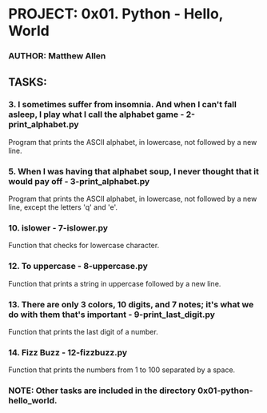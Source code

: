 # PROJECT: 0x01. Python - Hello, World
### AUTHOR: Matthew Allen

## TASKS:
### 3. I sometimes suffer from insomnia. And when I can't fall asleep, I play what I call the alphabet game - 2-print_alphabet.py
Program that prints the ASCII alphabet, in lowercase, not followed by a new line.

### 5. When I was having that alphabet soup, I never thought that it would pay off - 3-print_alphabet.py
Program that prints the ASCII alphabet, in lowercase, not followed by a new line, except the letters 'q' and 'e'.

### 10. islower - 7-islower.py
Function that checks for lowercase character.

### 12. To uppercase - 8-uppercase.py
Function that prints a string in uppercase followed by a new line.

### 13. There are only 3 colors, 10 digits, and 7 notes; it's what we do with them that's important - 9-print_last_digit.py
Function that prints the last digit of a number.

### 14. Fizz Buzz - 12-fizzbuzz.py
Function that prints the numbers from 1 to 100 separated by a space.

### NOTE: Other tasks are included in the directory 0x01-python-hello_world.